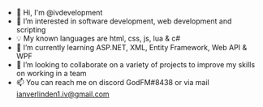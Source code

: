 - 👋 Hi, I'm @ivdevelopment
- 👀 I’m interested in software development, web development and scripting
- 💡  My known languages are html, css, js, lua & c#
- 🌱 I’m currently learning ASP.NET, XML, Entity Framework, Web API & WPF
- 💞️ I’m looking to collaborate on a variety of projects to improve my skills on working in a team
- 📫 You can reach me on discord GodFM#8438 or via mail ianverlinden1.iv@gmail.com

<!---
ivdevelopment/ivdevelopment is a ✨ special ✨ repository because its `README.md` (this file) appears on your GitHub profile.
You can click the Preview link to take a look at your changes.
--->
